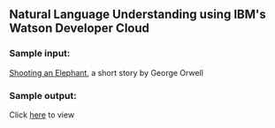 ## Natural Language Understanding using IBM's Watson Developer Cloud 

### Sample input:
[Shooting an Elephant](https://github.com/theodorehadges/nlu-watson/blob/master/shooting_an_elephant_george_orwell), a short story by George Orwell

### Sample output:
Click [here](https://github.com/theodorehadges/nlu-watson/blob/master/sample_output.json) to view


